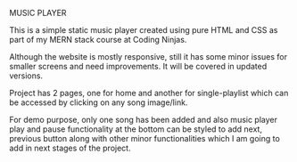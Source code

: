 MUSIC PLAYER

This is a simple static music player created using pure HTML and CSS as part of my MERN stack course at Coding Ninjas.

Although the website is mostly responsive, still it has some minor issues for smaller screens and need improvements. It will be covered in updated versions.

Project has 2 pages, one for home and another for single-playlist which can be accessed by clicking on any song image/link.

For demo purpose, only one song has been added and also music player play and pause functionality at the bottom can be styled to add next, previous button along with other minor functionalities which I am going to add in next stages of the project.
